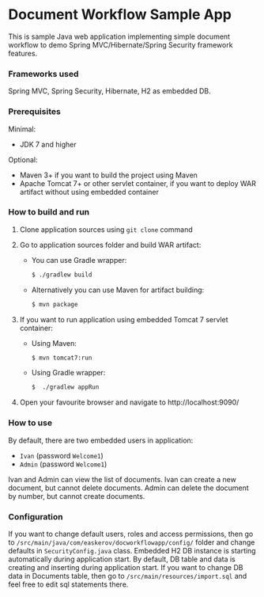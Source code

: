 Document Workflow Sample App
============================

This is sample Java web application implementing simple document workflow to demo Spring MVC/Hibernate/Spring Security framework features. 

### Frameworks used 
Spring MVC, Spring Security, Hibernate, H2 as embedded DB.

### Prerequisites
Minimal:

* JDK 7 and higher

Optional:

* Maven 3+ if you want to build the project using Maven
* Apache Tomcat 7+ or other servlet container, if you want to deploy WAR artifact without using embedded container

### How to build and run

1. Clone application sources using `git clone` command 

1. Go to application sources folder and build WAR artifact:

   * You can use Gradle wrapper:

     ```sh
     $ ./gradlew build
     ```

   * Alternatively you can use Maven for artifact building:
    
     ```sh
     $ mvn package
     ```

1. If you want to run application using embedded Tomcat 7 servlet container:

    * Using Maven:

      ```sh
      $ mvn tomcat7:run
      ```

    * Using Gradle wrapper:

      ```sh
      $  ./gradlew appRun
      ```

1.  Open your favourite browser and navigate to http://localhost:9090/

### How to use

By default, there are two embedded users in application:
* `Ivan` (password `Welcome1`)
* `Admin` (password `Welcome1`)

Ivan and Admin can view the list of documents. Ivan can create a new document, but cannot delete documents. Admin can delete the document by number, but cannot create documents.

### Configuration

If you want to change default users, roles and access permissions, then go to `/src/main/java/com/easkerov/docworkflowapp/config/` folder and change defaults in `SecurityConfig.java` class. Embedded H2 DB instance is starting automatically during application start. By default, DB table and data is creating and inserting during application start. If you want to change DB data in Documents table, then go to `/src/main/resources/import.sql` and feel free to edit sql statements there.